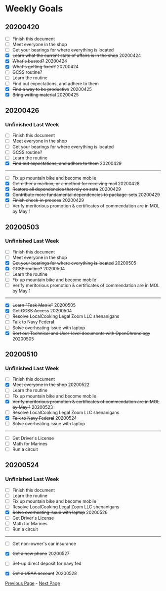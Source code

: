 Weekly Goals
============

20200420
--------

- [ ] Finish this document
- [ ] Meet everyone in the shop
- [ ] Get your bearings for where everything is located
- [x] ~~Learn what the current state of affairs is in the shop~~ 20200424
- [x] ~~What's busted?~~ 20200424
- [x] ~~What's getting fixed?~~ 20200424
- [ ] GCSS routine?
- [ ] Learn the routine
- [ ] Find out expectations, and adhere to them
- [x] ~~Find a way to be productive~~ 20200425
- [x] ~~Bring writing material~~ 20200425

20200426
--------

### Unfinished Last Week

- [ ] Finish this document
- [ ] Meet everyone in the shop
- [ ] Get your bearings for where everything is located
- [ ] GCSS routine?
- [ ] Learn the routine
- [x] ~~Find out expectations, and adhere to them~~ 20200429

---------------

- [ ] Fix up mountain bike and become mobile
- [x] ~~Get either a mailbox, or a method for receiving mail~~ 20200428
- [x] ~~Restore all dependencies that rely on zeta~~ 20200429
- [x] ~~Contribute more fundamental dependencies to package-sets~~ 20200429
- [x] ~~Finish check-in process~~ 20200429
- [ ] Verify meritorious promotion & certificates of commendation are in MOL by May 1

20200503
--------

### Unfinished Last Week

- [ ] Finish this document
- [ ] Meet everyone in the shop
- [x] ~~Get your bearings for where everything is located~~ 20200505
- [x] ~~GCSS routine?~~ 20200504
- [ ] Learn the routine
- [ ] Fix up mountain bike and become mobile
- [ ] Verify meritorious promotion & certificates of commendation are in MOL by May 1

---------------

- [x] ~~Learn "Task Matrix"~~ 20200505
- [x] ~~Get GCSS Access~~ 20200504
- [ ] Resolve LocalCooking Legal Zoom LLC shenanigans
- [ ] Talk to Navy Federal
- [ ] Solve overheating issue with laptop
- [x] ~~Sort out Technical and User-level documents with OpenChronology~~ 20200505

20200510
--------

### Unfinished Last Week

- [ ] Finish this document
- [x] ~~Meet everyone in the shop~~ 20200522
- [ ] Learn the routine
- [ ] Fix up mountain bike and become mobile
- [x] ~~Verify meritorious promotion & certificates of commendation are in MOL by May 1~~ 20200523
- [ ] Resolve LocalCooking Legal Zoom LLC shenanigans
- [x] ~~Talk to Navy Federal~~ 20200524
- [ ] Solve overheating issue with laptop

---------------

- [ ] Get Driver's License
- [ ] Math for Marines
- [ ] Run a circuit

20200524
--------

### Unfinished Last Week

- [ ] Finish this document
- [ ] Learn the routine
- [ ] Fix up mountain bike and become mobile
- [ ] Resolve LocalCooking Legal Zoom LLC shenanigans
- [x] ~~Solve overheating issue with laptop~~ 20200526
- [ ] Get Driver's License
- [ ] Math for Marines
- [ ] Run a circuit

--------------

- [ ] Get non-owner's car insurance
- [x] ~~Get a new phone~~ 20200527
- [ ] Set-up direct deposit for navy fed
- [x] ~~Get a USAA account~~ 20200528




[Previous Page](./analysis.md) - [Next Page](./monthlygoals.md)
